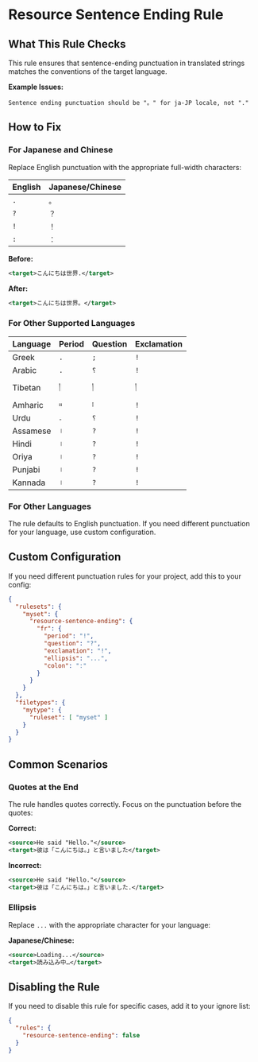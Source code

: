 # Resource Sentence Ending Rule

## What This Rule Checks

This rule ensures that sentence-ending punctuation in translated strings matches the conventions of the target language.

**Example Issues:**
```
Sentence ending punctuation should be "。" for ja-JP locale, not "."
```

## How to Fix

### For Japanese and Chinese
Replace English punctuation with the appropriate full-width characters:

| English | Japanese/Chinese |
|---------|-----------------|
| `.` | `。` |
| `?` | `？` |
| `!` | `！` |
| `:` | `：` |

**Before:**
```xml
<target>こんにちは世界.</target>
```

**After:**
```xml
<target>こんにちは世界。</target>
```

### For Other Supported Languages

| Language | Period | Question | Exclamation |
|----------|--------|----------|-------------|
| Greek | `.` | `;` | `!` |
| Arabic | `.` | `؟` | `!` |
| Tibetan | `།` | `།` | `།` |
| Amharic | `።` | `፧` | `!` |
| Urdu | `۔` | `؟` | `!` |
| Assamese | `।` | `?` | `!` |
| Hindi | `।` | `?` | `!` |
| Oriya | `।` | `?` | `!` |
| Punjabi | `।` | `?` | `!` |
| Kannada | `।` | `?` | `!` |

### For Other Languages
The rule defaults to English punctuation. If you need different punctuation for your language, use custom configuration.

## Custom Configuration

If you need different punctuation rules for your project, add this to your config:

```json
{
  "rulesets": {
    "myset": {
      "resource-sentence-ending": {
        "fr": {
          "period": "!",
          "question": "?",
          "exclamation": "!",
          "ellipsis": "...",
          "colon": ":"
        }
      }
    }
  },
  "filetypes": {
    "mytype": {
      "ruleset": [ "myset" ]
    }
  }
}
```

## Common Scenarios

### Quotes at the End
The rule handles quotes correctly. Focus on the punctuation before the quotes:

**Correct:**
```xml
<source>He said "Hello."</source>
<target>彼は「こんにちは。」と言いました</target>
```

**Incorrect:**
```xml
<source>He said "Hello."</source>
<target>彼は「こんにちは。」と言いました.</target>
```

### Ellipsis
Replace `...` with the appropriate character for your language:

**Japanese/Chinese:**
```xml
<source>Loading...</source>
<target>読み込み中…</target>
```

## Disabling the Rule

If you need to disable this rule for specific cases, add it to your ignore list:

```json
{
  "rules": {
    "resource-sentence-ending": false
  }
}
```
